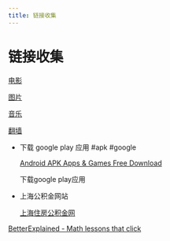 ```yaml
---
title: 链接收集
---
```


# 链接收集

[电影](%E9%93%BE%E6%8E%A5%E6%94%B6%E9%9B%86/%E7%94%B5%E5%BD%B1.md)

[图片](%E9%93%BE%E6%8E%A5%E6%94%B6%E9%9B%86/%E5%9B%BE%E7%89%87.md)

[音乐](%E9%93%BE%E6%8E%A5%E6%94%B6%E9%9B%86/%E9%9F%B3%E4%B9%90.md)

[翻墙](%E9%93%BE%E6%8E%A5%E6%94%B6%E9%9B%86/%E7%BF%BB%E5%A2%99.md)

- 下载 google play 应用 #apk #google
    
    [Android APK Apps & Games Free Download](https://apk.support/)
    
    [](https://apps.evozi.com/apk-downloader/)
    
    下载google play应用
    

- 上海公积金网站
    
    [上海住房公积金网](http://www.shgjj.com/)
    

[BetterExplained - Math lessons that click](https://betterexplained.com/)